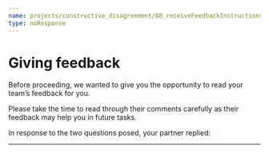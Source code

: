 ```yaml
---
name: projects/constructive_disagreement/08_receiveFeedbackInstructions.md
type: noResponse
---
```


# Giving feedback

Before proceeding, we wanted to give you the opportunity to read your team’s feedback for you.

Please take the time to read through their comments carefully as their feedback may help you in future tasks.

In response to the two questions posed, your partner replied:

---
